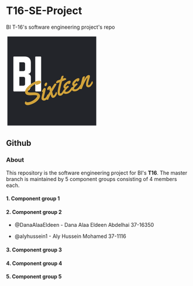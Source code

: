 # T16-SE-Project
BI T-16's software engineering project's repo

![Logo](/images/logo.png)

## Github

### About
This repository is the software engineering project for BI's **T16**. The master branch is maintained by 5 component groups consisting of 4 members each.

#### 1. Component group 1

#### 2. Component group 2

* @DanaAlaaEldeen - Dana Alaa Eldeen Abdelhai 37-16350

* @alyhussein1 - Aly Hussein Mohamed 37-1116

#### 3. Component group 3

#### 4. Component group 4

#### 5. Component group 5
